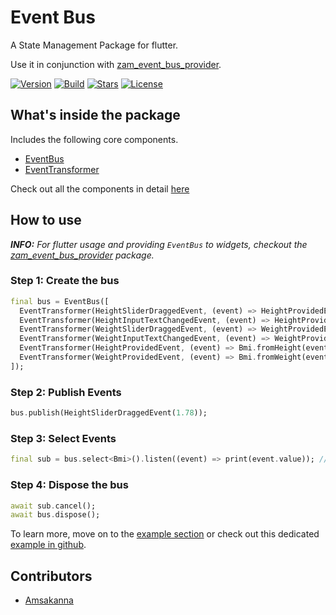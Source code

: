 # Event Bus

A State Management Package for flutter. 

Use it in conjunction with [zam_event_bus_provider](https://pub.dev/packages/zam_event_bus_provider).

[![Version](https://img.shields.io/pub/v/zam_event_bus?color=%234287f5)](https://pub.dev/packages/zam_event_bus)
[![Build](https://github.com/zamstation/zam_event_bus/actions/workflows/build.yaml/badge.svg)](https://github.com/zamstation/zam_event_bus/actions/workflows/build.yaml)
[![Stars](https://img.shields.io/github/stars/zamstation/zam_event_bus.svg?style=flat&logo=github&colorB=deeppink&label=stars)](https://github.com/zamstation/zam_event_bus/stargazers)
[![License](https://img.shields.io/github/license/zamstation/zam_event_bus)](https://pub.dev/packages/zam_event_bus/license)

## What's inside the package

Includes the following core components.

  * [EventBus](https://pub.dev/documentation/zam_event_bus/latest/zam_event_bus/EventBus-class.html)
  * [EventTransformer](https://pub.dev/documentation/zam_event_bus/latest/zam_event_bus/EventTransformer-class.html)

Check out all the components in detail [here](https://pub.dev/documentation/zam_event_bus/latest/zam_event_bus/zam_event_bus-library.html)

## How to use

***INFO:** For flutter usage and providing `EventBus` to widgets, checkout the [zam_event_bus_provider](https://pub.dev/packages/zam_event_bus_provider) package.*

### Step 1: Create the bus
```dart
final bus = EventBus([
  EventTransformer(HeightSliderDraggedEvent, (event) => HeightProvidedEvent(event.value)),
  EventTransformer(HeightInputTextChangedEvent, (event) => HeightProvidedEvent(event.value)),
  EventTransformer(WeightSliderDraggedEvent, (event) => WeightProvidedEvent(event.value)),
  EventTransformer(WeightInputTextChangedEvent, (event) => WeightProvidedEvent(event.value)),
  EventTransformer(HeightProvidedEvent, (event) => Bmi.fromHeight(event.value)),
  EventTransformer(WeightProvidedEvent, (event) => Bmi.fromWeight(event.value)),
]);
```

### Step 2: Publish Events
```dart
bus.publish(HeightSliderDraggedEvent(1.78));
```

### Step 3: Select Events

```dart
final sub = bus.select<Bmi>().listen((event) => print(event.value)); // prints bmi value
```

### Step 4: Dispose the bus
```dart
await sub.cancel();
await bus.dispose();
```

To learn more, move on to the [example section](https://pub.dev/packages/zam_event_bus/example) or check out this dedicated [example in github](https://github.com/zamstation/zam_event_bus/blob/main/example/lib/main.dart).

## Contributors
  * [Amsakanna](https://github.com/amsakanna)
